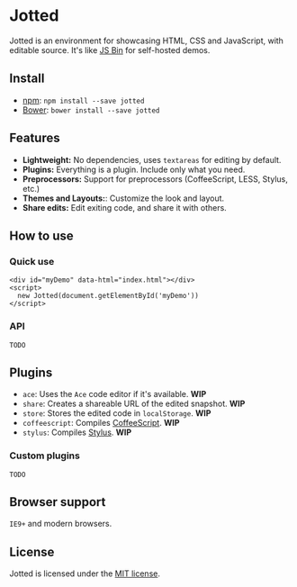 # Jotted

Jotted is an environment for showcasing HTML, CSS and JavaScript, with editable source. It's like [JS Bin](http://jsbin.com/) for self-hosted demos.

## Install

* [npm](https://www.npmjs.com/package/jotted): `npm install --save jotted`
* [Bower](http://bower.io/): `bower install --save jotted`

## Features

* **Lightweight:** No dependencies, uses `textareas` for editing by default.
* **Plugins:** Everything is a plugin. Include only what you need.
* **Preprocessors:** Support for preprocessors (CoffeeScript, LESS, Stylus, etc.)
* **Themes and Layouts:**: Customize the look and layout.
* **Share edits:** Edit exiting code, and share it with others.

## How to use

### Quick use

```
<div id="myDemo" data-html="index.html"></div>
<script>
  new Jotted(document.getElementById('myDemo'))
</script>
```

### API

`TODO`

## Plugins

* `ace`: Uses the `Ace` code editor if it's available. **WIP**
* `share`: Creates a shareable URL of the edited snapshot. **WIP**
* `store`: Stores the edited code in `localStorage`. **WIP**
* `coffeescript`: Compiles [CoffeeScript](). **WIP**
* `stylus`: Compiles [Stylus](). **WIP**

### Custom plugins

`TODO`

## Browser support

`IE9+` and modern browsers.

## License

Jotted is licensed under the [MIT license](LICENSE).

